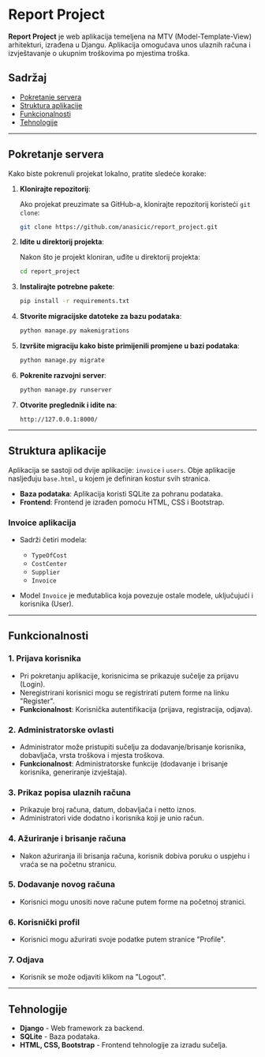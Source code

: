 # Report Project

**Report Project** je web aplikacija temeljena na MTV (Model-Template-View) arhitekturi, izrađena u Djangu. Aplikacija omogućava unos ulaznih računa i izvještavanje o ukupnim troškovima po mjestima troška.

## Sadržaj

- [Pokretanje servera](#pokretanje-servera)
- [Struktura aplikacije](#struktura-aplikacije)
- [Funkcionalnosti](#funkcionalnosti)
- [Tehnologije](#tehnologije)

---

## Pokretanje servera

Kako biste pokrenuli projekat lokalno, pratite sledeće korake:

1. **Klonirajte repozitorij**:

    Ako projekat preuzimate sa GitHub-a, klonirajte repozitorij koristeći `git clone`:

    ```bash
    git clone https://github.com/anasicic/report_project.git
    ```


2. **Idite u direktorij projekta**:

    Nakon što je projekt kloniran, uđite u direktorij projekta:

    ```bash
    cd report_project
    ```

3. **Instalirajte potrebne pakete**:

    ```bash
    pip install -r requirements.txt
    ```

4. **Stvorite migracijske datoteke za bazu podataka**:

    ```bash
    python manage.py makemigrations
    ```

5. **Izvršite migraciju kako biste primijenili promjene u bazi podataka**:

    ```bash
    python manage.py migrate
    ```

6. **Pokrenite razvojni server**:

    ```bash
    python manage.py runserver
    ```

7. **Otvorite preglednik i idite na**:

    ```url
    http://127.0.0.1:8000/
    ```

---

## Struktura aplikacije

Aplikacija se sastoji od dvije aplikacije: `invoice` i `users`. Obje aplikacije nasljeđuju `base.html`, u kojem je definiran kostur svih stranica.

- **Baza podataka**: Aplikacija koristi SQLite za pohranu podataka.
- **Frontend**: Frontend je izrađen pomoću HTML, CSS i Bootstrap.

### Invoice aplikacija

- Sadrži četiri modela: 
  - `TypeOfCost`
  - `CostCenter`
  - `Supplier`
  - `Invoice`

- Model `Invoice` je međutablica koja povezuje ostale modele, uključujući i korisnika (User).

---

## Funkcionalnosti

### 1. Prijava korisnika

- Pri pokretanju aplikacije, korisnicima se prikazuje sučelje za prijavu (Login).
- Neregistrirani korisnici mogu se registrirati putem forme na linku "Register".
- **Funkcionalnost**: Korisnička autentifikacija (prijava, registracija, odjava).

### 2. Administratorske ovlasti

- Administrator može pristupiti sučelju za dodavanje/brisanje korisnika, dobavljača, vrsta troškova i mjesta troškova.
- **Funkcionalnost**: Administratorske funkcije (dodavanje i brisanje korisnika, generiranje izvještaja).

### 3. Prikaz popisa ulaznih računa

- Prikazuje broj računa, datum, dobavljača i netto iznos.
- Administratori vide dodatno i korisnika koji je unio račun.

### 4. Ažuriranje i brisanje računa

- Nakon ažuriranja ili brisanja računa, korisnik dobiva poruku o uspjehu i vraća se na početnu stranicu.

### 5. Dodavanje novog računa

- Korisnici mogu unositi nove račune putem forme na početnoj stranici.

### 6. Korisnički profil

- Korisnici mogu ažurirati svoje podatke putem stranice "Profile".

### 7. Odjava

- Korisnik se može odjaviti klikom na "Logout".

---

## Tehnologije

- **Django** - Web framework za backend.
- **SQLite** - Baza podataka.
- **HTML, CSS, Bootstrap** - Frontend tehnologije za izradu sučelja.

